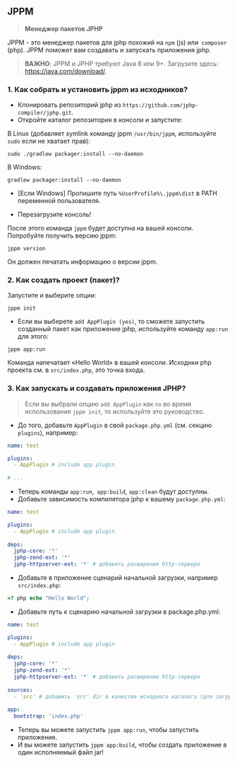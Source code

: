 ## JPPM
> **Менеджер пакетов JPHP**

JPPM - это менеджер пакетов для jphp похожий на `npm` (js) или` composer` (php).
JPPM поможет вам создавать и запускать приложения jphp.

> **ВАЖНО**: JPPM и JPHP требуют Java 8 или 9+. Загрузите здесь: https://java.com/download/.

### 1. Как собрать и установить jppm из исходников?
- Клонировать репозиторий jphp из `https://github.com/jphp-compiler/jphp.git`.
- Откройте каталог репозитория в консоли и запустите:

В Linux (добавляет symlink команду jppm `/usr/bin/jppm`, используйте `sudo` если не хватает прав):
```
sudo ./gradlew packager:install --no-daemon
```

В Windows:
```
gradlew packager:install --no-daemon
```

- [Если Windows] Пропишите путь `%UserProfile%\.jppm\dist` в PATH переменной пользователя.

- Перезагрузите консоль!

После этого команда `jppm` будет доступна на вашей консоли. Попробуйте получить версию jppm:

```
jppm version
```

Он должен печатать информацию о версии jppm.

### 2. Как создать проект (пакет)?

Запустите и выберите опции:

```
jppm init
```

- Если вы выберете `add AppPlugin (yes)`, то сможете запустить созданный пакет как приложение jphp, используйте команду `app:run` для этого:

```
jppm app:run
```

Команда напечатает «Hello World» в вашей консоли. Исходнки php проекта см. в `src/index.php`, это точка входа.


### 3. Как запускать и создавать приложения JPHP?

> Если вы выбрали опцию `add AppPlugin` как `no` во время использования `jppm init`, то используйте это руководство.

- До того, добавьте `AppPlugin` в свой `package.php.yml` (см. секцию `plugins`), например:

```yaml
name: test

plugins:
  - AppPlugin # include app plugin
  
# ...
```

- Теперь команды `app:run`,` app:build`, `app:clean` будут доступны.
- Добавьте зависимость компилятора jphp к вашему `package.php.yml`:

```yaml
name: test

plugins:
  - AppPlugin # include app plugin
  
deps:
  jphp-core: '*'
  jphp-zend-ext: '*'
  jphp-httpserver-ext: '*' # добавить расширение http-сервера
```

- Добавьте в приложение сценарий начальной загрузки, например `src/index.php`:

```php
<? php echo "Hello World";
```

- Добавьте путь к сценарию начальной загрузки в package.php.yml:

```yaml
name: test

plugins:
  - AppPlugin # include app plugin
  
deps:
  jphp-core: '*'
  jphp-zend-ext: '*'
  jphp-httpserver-ext: '*' # добавить расширение http-сервера
  
sources:
  - 'src' # добавить 'src' dir в качестве исходного каталога (для загрузчика классов тоже).
  
app:
  bootstrap: 'index.php'
```

- Теперь вы можете запустить `jppm app:run`, чтобы запустить приложение.
- И вы можете запустить `jppm app:build`, чтобы создать приложение в один исполняемый файл jar!
